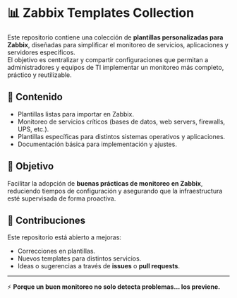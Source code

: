 # 📊 Zabbix Templates Collection

Este repositorio contiene una colección de **plantillas personalizadas para Zabbix**, diseñadas para simplificar el monitoreo de servicios, aplicaciones y servidores específicos.  
El objetivo es centralizar y compartir configuraciones que permitan a administradores y equipos de TI implementar un monitoreo más completo, práctico y reutilizable.

## 🚀 Contenido
- Plantillas listas para importar en Zabbix.  
- Monitoreo de servicios críticos (bases de datos, web servers, firewalls, UPS, etc.).  
- Plantillas específicas para distintos sistemas operativos y aplicaciones.  
- Documentación básica para implementación y ajustes.  

## 🎯 Objetivo
Facilitar la adopción de **buenas prácticas de monitoreo en Zabbix**, reduciendo tiempos de configuración y asegurando que la infraestructura esté supervisada de forma proactiva.

## 🤝 Contribuciones
Este repositorio está abierto a mejoras:  
- Correcciones en plantillas.  
- Nuevos templates para distintos servicios.  
- Ideas o sugerencias a través de **issues** o **pull requests**.  

---

⚡ **Porque un buen monitoreo no solo detecta problemas… los previene.**
